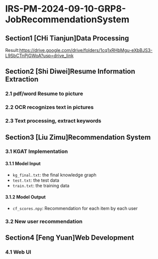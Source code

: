 # IRS-PM-2024-09-10-GRP8-JobRecommendationSystem

## Section1 [CHi Tianjun]Data Processing
Result:https://drive.google.com/drive/folders/1cq1xRHbMgu-eXbBJS3-L9SbCTnPjGWoA?usp=drive_link
## Section2 [Shi Diwei]Resume Information Extraction
### 2.1 pdf/word Resume to picture
### 2.2 OCR recognizes text in pictures
### 2.3 Text processing, extract keywords
## Section3 [Liu Zimu]Recommendation System
### 3.1 KGAT Implementation
#### 3.1.1 Model Input
* `kg_final.txt`: the final knowledge graph
* `test.txt`: the test data
* `train.txt`: the training data
#### 3.1.2 Model Output
* `cf_scores.npy`: Recommendation for each item by each user
### 3.2 New user recommendation
## Section4 [Feng Yuan]Web Development
### 4.1 Web UI
